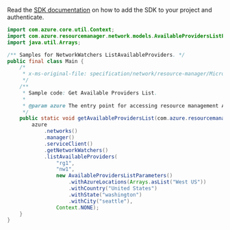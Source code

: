 Read the [SDK documentation](https://github.com/Azure/azure-sdk-for-java/blob/azure-resourcemanager_2.14.0/sdk/resourcemanager/azure-resourcemanager/README.md) on how to add the SDK to your project and authenticate.

```java
import com.azure.core.util.Context;
import com.azure.resourcemanager.network.models.AvailableProvidersListParameters;
import java.util.Arrays;

/** Samples for NetworkWatchers ListAvailableProviders. */
public final class Main {
    /*
     * x-ms-original-file: specification/network/resource-manager/Microsoft.Network/stable/2021-05-01/examples/NetworkWatcherAvailableProvidersListGet.json
     */
    /**
     * Sample code: Get Available Providers List.
     *
     * @param azure The entry point for accessing resource management APIs in Azure.
     */
    public static void getAvailableProvidersList(com.azure.resourcemanager.AzureResourceManager azure) {
        azure
            .networks()
            .manager()
            .serviceClient()
            .getNetworkWatchers()
            .listAvailableProviders(
                "rg1",
                "nw1",
                new AvailableProvidersListParameters()
                    .withAzureLocations(Arrays.asList("West US"))
                    .withCountry("United States")
                    .withState("washington")
                    .withCity("seattle"),
                Context.NONE);
    }
}
```
